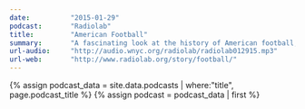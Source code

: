 ```yaml
---
date:          "2015-01-29"
podcast:       "Radiolab"
title:         "American Football"
summary:       "A fascinating look at the history of American football, focusing on the game's roots in the late 1800s. Topics include the newly formed Carlisle Indian School being an unlikely rival to the Ivy League incumbents; Pop Warner's entry as a pioneer of innovating strategy and tactics; how many of today's rules came to be. I would recommend this episode to anyone, whether they be a fan of the sport or not."
url-audio:     "http://audio.wnyc.org/radiolab/radiolab012915.mp3"
url-web:       "http://www.radiolab.org/story/football/"
---
```


{% assign podcast_data = site.data.podcasts | where:"title", page.podcast_title %}
{% assign podcast = podcast_data | first %}